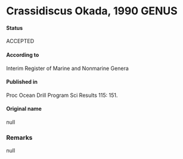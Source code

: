 Crassidiscus Okada, 1990 GENUS
=======

#### Status
ACCEPTED

#### According to
Interim Register of Marine and Nonmarine Genera

#### Published in
Proc Ocean Drill Program Sci Results 115: 151.

#### Original name
null

### Remarks
null